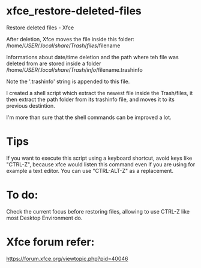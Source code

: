 # xfce_restore-deleted-files
Restore deleted files - Xfce

After deletion, Xfce moves the file inside this folder:
	/home/$USER/.local/share/Trash/files/$filename

Informations about date/time deletion and the path where teh file was deleted from are stored inside a folder
	/home/$USER/.local/share/Trash/info/$filename.trashinfo

Note the '.trashinfo' string is appended to this file.

I created a shell script which extract the newest file inside the Trash/files, it then extract the path folder from its trashinfo file, and moves it to its previous destintion.

I'm more than sure that the shell commands can be improved a lot.

# Tips
If you want to execute this script using a keyboard shortcut, avoid keys like "CTRL-Z", because xfce would listen this command even if you are using for example a text editor.
You can use "CTRL-ALT-Z" as a replacement.

# To do:
Check the current focus before restoring files, allowing to use CTRL-Z like most Desktop Environment do.

# Xfce forum refer:
https://forum.xfce.org/viewtopic.php?pid=40046

